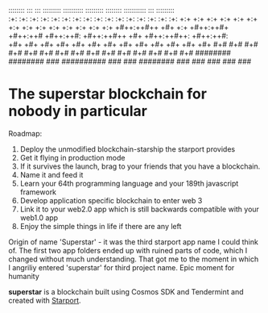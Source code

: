  ::::::::  :::    ::: :::::::::  :::::::::: :::::::::   :::::::: ::::::::::: :::     :::::::::  
:+:    :+: :+:    :+: :+:    :+: :+:        :+:    :+: :+:    :+:    :+:   :+: :+:   :+:    :+: 
+:+        +:+    +:+ +:+    +:+ +:+        +:+    +:+ +:+           +:+  +:+   +:+  +:+    +:+ 
+#++:++#++ +#+    +:+ +#++:++#+  +#++:++#   +#++:++#:  +#++:++#++    +#+ +#++:++#++: +#++:++#:  
       +#+ +#+    +#+ +#+        +#+        +#+    +#+        +#+    +#+ +#+     +#+ +#+    +#+ 
#+#    #+# #+#    #+# #+#        #+#        #+#    #+# #+#    #+#    #+# #+#     #+# #+#    #+# 
 ########   ########  ###        ########## ###    ###  ########     ### ###     ### ###    ### 
 
# The superstar blockchain for nobody in particular

Roadmap:
1. Deploy the unmodified blockchain-starship the starport provides
2. Get it flying in production mode
3. If it survives the launch, brag to your friends that you have a blockchain.
4. Name it and feed it
5. Learn your 64th programming language and your 189th javascript framework
6. Develop application specific blockchain to enter web 3
7. Link it to your web2.0 app which is still backwards compatible with your web1.0 app
8. Enjoy the simple things in life if there are any left

Origin of name 'Superstar' - it was the third starport app name I could think of. The first two app folders ended up with ruined parts of code, which I changed without much understanding. That got me to the moment in which I angriliy entered 'superstar' for third project name. Epic moment for humanity


**superstar** is a blockchain built using Cosmos SDK and Tendermint and created with [Starport](https://github.com/tendermint/starport).

